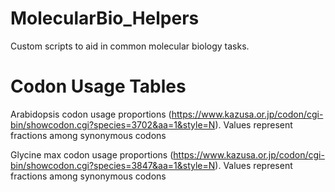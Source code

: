 # MolecularBio_Helpers
Custom scripts to aid in common molecular biology tasks.

# Codon Usage Tables
Arabidopsis codon usage proportions (https://www.kazusa.or.jp/codon/cgi-bin/showcodon.cgi?species=3702&aa=1&style=N). Values represent fractions among synonymous codons

Glycine max codon usage proportions (https://www.kazusa.or.jp/codon/cgi-bin/showcodon.cgi?species=3847&aa=1&style=N). Values represent fractions among synonymous codons